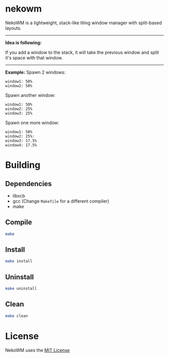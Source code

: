 # nekowm
NekoWM is a lightweight, stack-like tiling window manager with split-based layouts.

---
**Idea is following:**

If you add a window to the stack, it will take the previous window and split it's space with that window.

---
**Example:**
Spawn 2 windows:
```
window1: 50%
window2: 50%
```
Spawn another window:
```
window1: 50%
window2: 25%
window3: 25%
```
Spawn one more window:
```
window1: 50%
window2: 25%:
window3: 17.5%
window4: 17.5%
```

# Building
## Dependencies
- libxcb
- gcc (Change `Makefile` for a different compiler)
- make
## Compile
```bash
make
```
## Install
```bash
make install
```
## Uninstall
```bash
make uninstall
```
## Clean
```bash
make clean
```

# License
NekoWM uses the [MIT License](LICENSE)
